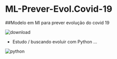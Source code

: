 # ML-Prever-Evol.Covid-19
##Modelo em Ml para prever evolução do covid 19 

![download](https://user-images.githubusercontent.com/87867234/190185878-003e3072-4cab-42b6-bb6f-a1218755a803.jpg)





- Estudo / buscando evoluir com Python ... 

<div>
<img align="center" alt="python" src="https://img.shields.io/badge/Python-14354C?style=for-the-badge&logo=python&logoColor=white" />
</div>

